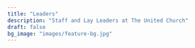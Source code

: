 ```yaml
---
title: "Leaders"
description: "Staff and Lay Leaders at The United Church"
draft: false
bg_image: "images/feature-bg.jpg"
---
```

